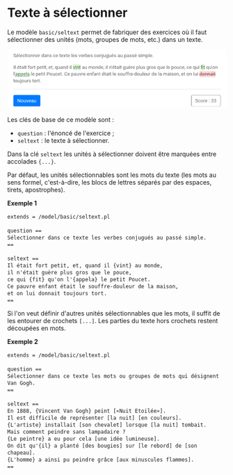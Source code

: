 # Texte à sélectionner

Le modèle `basic/seltext` permet de fabriquer des exercices où il faut sélectionner des unités (mots, groupes de mots, etc.) dans un texte. 

![](seltext.png)

Les clés de base de ce modèle sont :

  * `question` : l'énoncé de l'exercice ;
  * `seltext` : le texte à sélectionner.

Dans la clé `seltext` les unités à sélectionner doivent être marquées entre accolades `{...}`. 

Par défaut, les unités sélectionnables sont les mots du texte (les mots au sens formel, c'est-à-dire, les blocs de lettres séparés par des espaces, tirets, apostrophes).


**Exemple 1**

```
extends = /model/basic/seltext.pl

question ==
Sélectionner dans ce texte les verbes conjugués au passé simple.
==

seltext ==
Il était fort petit, et, quand il {vint} au monde, 
il n'était guère plus gros que le pouce, 
ce qui {fit} qu'on l'{appela} le petit Poucet. 
Ce pauvre enfant était le souffre-douleur de la maison, 
et on lui donnait toujours tort.
==
```

Si l'on veut définir d'autres unités sélectionnables que les mots, il suffit de les entourer de crochets `[...]`. Les parties du texte hors crochets restent découpées en mots.

**Exemple 2**

```
extends = /model/basic/seltext.pl

question ==
Sélectionner dans ce texte les mots ou groupes de mots qui désignent Van Gogh.
==

seltext == 
En 1888, {Vincent Van Gogh} peint [«Nuit Etoilée»]. 
Il est difficile de représenter [la nuit] [en couleurs].
{L'artiste} installait [son chevalet] lorsque [la nuit] tombait.
Mais comment peindre sans lampadaire ? 
{Le peintre} a eu pour cela [une idée lumineuse]. 
On dit qu'{il} a planté [des bougies] sur [le rebord] de [son chapeau]. 
{L'homme} a ainsi pu peindre grâce [aux minuscules flammes].
==
```
